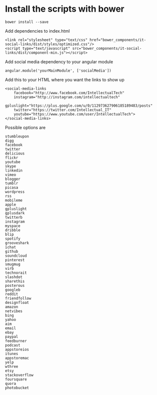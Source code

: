 # Install the scripts with bower

`
bower install --save 
`

Add dependencies to index.html

```
<link rel="stylesheet" type="text/css" href="bower_components/it-social-links/dist/styles/optimized.css"/>
<script type="text/javascript" src="bower_components/it-social-links/dist/component-min.js"></script>
```

Add social media dependency to your angular module

```
angular.module('yourMainModule', ['socialMedia'])
```


Add this to your HTML where you want the links to show up

```
<social-media-links
	facebook="http://www.facebook.com/IntellectualTech"
	instagram="http://instagram.com/intellectualtech"
	gpluslight="https://plus.google.com/u/0/112973627906185189483/posts"
	twitter="https://twitter.com/Intellectual_IT"
	youtube="https://www.youtube.com/user/IntellectualTech">
</social-media-links>
```

Possible options are
```
stumbleupon
digg
facebook
twitter
delicious
flickr
youtube
skype
linkedin
vimeo
blogger
tumblr
picasa
wordpress
rss
mobileme
apple
gpluslight
gplusdark
twitterb
instagram
myspace
dribble
blip
spotify
grooveshark
ichat
github
soundcloud
pinterest
smugmug
virb
technorait
slashdot
sharethis
posterous
googleb
reddit
friendfollow
designfloat
amazon
netvibes
bing
yahoo
aim
email
ebay
paypal
feedburner
podcast
appstoreios
itunes
appstoremac
yelp
wthree
etsy
stackoverflow
foursquare
quora
photobucket
```